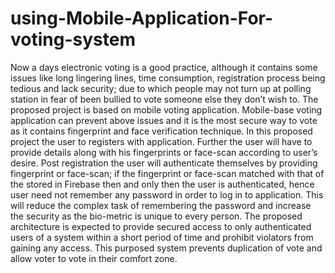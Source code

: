 # using-Mobile-Application-For-voting-system
Now a days electronic voting is a good practice, although it contains some issues like long lingering lines, time  consumption, registration process being tedious and lack security; due to which people may not turn up at polling station in fear  of been bullied to vote someone else they don’t wish to. The proposed project is based on mobile voting application. Mobile-base  voting application can prevent above issues and it is the most secure way to vote as it contains fingerprint and face verification  technique. In this proposed project the user to registers with application. Further the user will have to provide details along with  his fingerprints or face-scan according to user’s desire. Post registration the user will authenticate themselves by providing  fingerprint or face-scan; if the fingerprint or face-scan matched with that of the stored in Firebase then and only then the user is  authenticated, hence user need not remember any password in order to log in to application. This will reduce the complex task of remembering the password and increase the security as the bio-metric is unique to every person. The proposed architecture is  expected to provide secured access to only authenticated users of a system within a short period of time and prohibit violators  from gaining any access. This purposed system prevents duplication of vote and allow voter to vote in their comfort zone.
